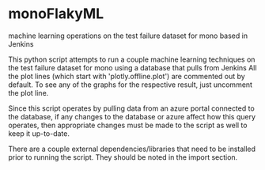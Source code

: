 # monoFlakyML
machine learning operations on the test failure dataset for mono based in Jenkins

This python script attempts to run a couple machine learning techniques on the test failure dataset for mono using a database that pulls from Jenkins
All the plot lines (which start with 'plotly.offline.plot') are commented out by default. To see any of the graphs for the respective result, just uncomment the plot line.

Since this script operates by pulling data from an azure portal connected to the database, if any changes to the database or azure affect how this query operates, then appropriate changes must be made to the script as well to keep it up-to-date.

There are a couple external dependencies/libraries that need to be installed prior to running the script. They should be noted in the import section.